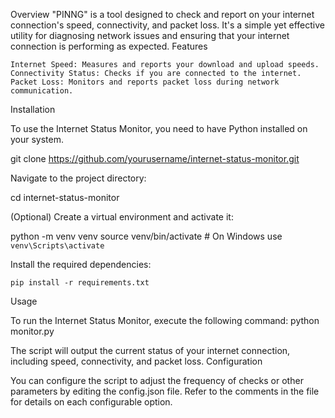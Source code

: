 Overview
"PINNG" is a tool designed to check and report on your internet connection's speed, connectivity, and packet loss. 
It's a simple yet effective utility for diagnosing network issues and ensuring that your internet connection is performing as expected.
Features

    Internet Speed: Measures and reports your download and upload speeds.
    Connectivity Status: Checks if you are connected to the internet.
    Packet Loss: Monitors and reports packet loss during network communication.

Installation

To use the Internet Status Monitor, you need to have Python installed on your system.

git clone https://github.com/yourusername/internet-status-monitor.git

Navigate to the project directory:

cd internet-status-monitor

(Optional) Create a virtual environment and activate it:

python -m venv venv
source venv/bin/activate  # On Windows use `venv\Scripts\activate`

Install the required dependencies:

    pip install -r requirements.txt

Usage

To run the Internet Status Monitor, execute the following command:
python monitor.py

The script will output the current status of your internet connection, including speed, connectivity, and packet loss.
Configuration

You can configure the script to adjust the frequency of checks or other parameters by editing the config.json file. Refer to the comments in the file for details on each configurable option.
